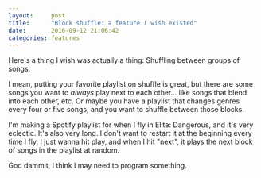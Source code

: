 ```yaml
---
layout:     post
title:      "Block shuffle: a feature I wish existed"
date:       2016-09-12 21:06:42
categories: features
---
```


Here's a thing I wish was actually a thing: Shuffling between groups of songs.

I mean, putting your favorite playlist on shuffle is great, but there are some songs you want to *always* play next to each other... like songs that blend into each other, etc. Or maybe you have a playlist that changes genres every four or five songs, and you want to shuffle between those blocks.

I'm making a Spotify playlist for when I fly in Elite: Dangerous, and it's very eclectic. It's also very long. I don't want to restart it at the beginning every time I fly. I just wanna hit play, and when I hit "next", it plays the next block of songs in the playlist at random.

God dammit, I think I may need to program something.

